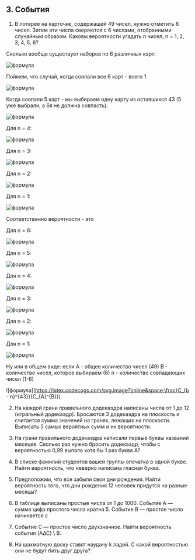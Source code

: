 ## 3. События

1. В лотерее на карточке, содержащей 49 чисел, нужно отметить 6 чисел.
Затем эти числа сверяются с 6 числами, отобранными случайным образом.
Каковы вероятности угадать n чисел, n = 1, 2, 3, 4, 5, 6?  

Сколько вообще существует наборов по 6 различных карт:
  
![формула](https://latex.codecogs.com/svg.image?&space;C_{49}^{6})
  

Поймем, что случай, когда совпали все 6 карт - всего 1  

![формула](https://latex.codecogs.com/svg.image?&space;C_{43}^{0})


Когда совпали 5 карт - мы выбираем одну карту из оставшихся 43 (5 уже выбрали, а 6я не должна совпасть):   

![формула](https://latex.codecogs.com/svg.image?&space;C_{43}^{1})


Для n = 4:

![формула](https://latex.codecogs.com/svg.image?&space;C_{43}^{2})


Для n = 3:

![формула](https://latex.codecogs.com/svg.image?&space;C_{43}^{3})


Для n = 2:

![формула](https://latex.codecogs.com/svg.image?&space;C_{43}^{4})


Для n = 1:

![формула](https://latex.codecogs.com/svg.image?&space;C_{43}^{5})


Соответственно вероятности - это


Для n = 6:

![формула](https://latex.codecogs.com/svg.image?\inline&space;\frac{C_{0}^{43}}{C_{49}^{6}})


Для n = 5:

![формула](https://latex.codecogs.com/svg.image?\inline&space;\frac{C_{1}^{43}}{C_{49}^{6}})


Для n = 4:

![формула](https://latex.codecogs.com/svg.image?\inline&space;\frac{C_{2}^{43}}{C_{49}^{6}})


Для n = 3:

![формула](https://latex.codecogs.com/svg.image?\inline&space;\frac{C_{3}^{43}}{C_{49}^{6}})


Для n = 2:

![формула](https://latex.codecogs.com/svg.image?\inline&space;\frac{C_{4}^{43}}{C_{49}^{6}})


Для n = 1:

![формула](https://latex.codecogs.com/svg.image?\inline&space;\frac{C_{5}^{43}}{C_{49}^{6}})


Ну или в общем виде:
если A - общее количество чисел (49)
B - количество чисел, которое выбираем (6)
n - количество совпадающих чисел (1-6)

![формула](https://latex.codecogs.com/svg.image?\inline&space;\frac{C_{b - n}^{43}}{C_{A}^{B}})


2. На каждой грани правильного додекаэдра написаны числа от 1 до 12
(игральный додекаэдр). Бросаются 3 додекаэдра на плоскость и считается
сумма значений на гранях, лежащих на плоскости. Выписать 5 самых
вероятных сумм и их вероятности.  
   
3. На грани правильного додекаэдра написали первые буквы названий
месяцев. Сколько раз нужно бросить додекаэдр, чтобы с вероятностью
0,99 выпала хотя бы 1 раз буква А?
  
  
4. В списке фамилий студентов вашей группы опечатка в одной букве. Найти
вероятность, что неверно написана гласная буква.
  

5. Предположим, что все забыли свои дни рождения. Найти вероятность
того, что дни рождения 12 человек придутся на разные месяцы?
  
  
6. В таблице выписаны простые числа от 1 до 1000. Событие A — сумма
цифр простого числа кратна 5. Событие B — простое число начинается с
1. Событие C — простое число двухзначное. Найти вероятность события
(A∆C) \ B.
  
  
7. На шахматную доску ставят наудачу k ладей. С какой вероятностью они
не будут бить друг друга?
